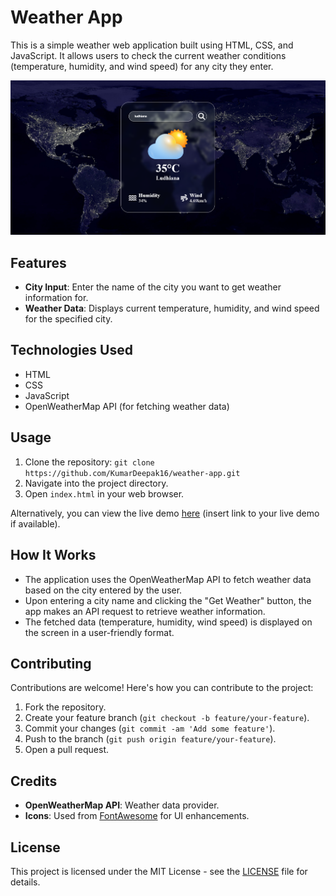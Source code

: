 # Weather App

This is a simple weather web application built using HTML, CSS, and JavaScript. It allows users to check the current weather conditions (temperature, humidity, and wind speed) for any city they enter.

![Weather App Screenshot](screenshot.png)

## Features

- **City Input**: Enter the name of the city you want to get weather information for.
- **Weather Data**: Displays current temperature, humidity, and wind speed for the specified city.

## Technologies Used

- HTML
- CSS
- JavaScript
- OpenWeatherMap API (for fetching weather data)

## Usage

1. Clone the repository: `git clone https://github.com/KumarDeepak16/weather-app.git`
2. Navigate into the project directory.
3. Open `index.html` in your web browser.

Alternatively, you can view the live demo [here](#) (insert link to your live demo if available).

## How It Works

- The application uses the OpenWeatherMap API to fetch weather data based on the city entered by the user.
- Upon entering a city name and clicking the "Get Weather" button, the app makes an API request to retrieve weather information.
- The fetched data (temperature, humidity, wind speed) is displayed on the screen in a user-friendly format.

## Contributing

Contributions are welcome! Here's how you can contribute to the project:

1. Fork the repository.
2. Create your feature branch (`git checkout -b feature/your-feature`).
3. Commit your changes (`git commit -am 'Add some feature'`).
4. Push to the branch (`git push origin feature/your-feature`).
5. Open a pull request.

## Credits

- **OpenWeatherMap API**: Weather data provider.
- **Icons**: Used from [FontAwesome](https://fontawesome.com/) for UI enhancements.

## License

This project is licensed under the MIT License - see the [LICENSE](LICENSE) file for details.

